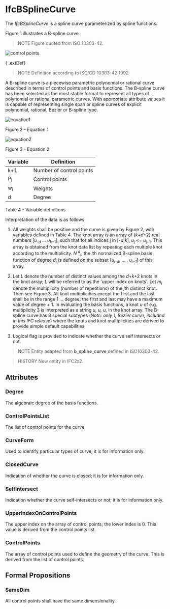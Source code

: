 # IfcBSplineCurve

The _IfcBSplineCurve_ is a spline curve parameterized by spline functions.<!-- end of definition -->

Figure 1 illustrates a B-spline curve.

> NOTE  Figure quoted from ISO 10303-42.

![control points](../../../../figures/ifcbsplinecurve-fig1.gif "Figure 1 — B-spline curve")

{ .extDef}
> NOTE  Definition according to ISO/CD 10303-42:1992

A B-spline curve is a piecewise parametric polynomial or rational curve described in terms of control points and basis functions. The B-spline curve has been selected as the most stable format to represent all types of polynomial or rational parametric curves. With appropriate attribute values it is capable of representing single span or spline curves of explicit polynomial, rational, Bezier or B-spline type.

![equation1](../../../../figures/ifcbsplinecurve-math1.gif)

Figure 2 - Equation 1

![equation2](../../../../figures/ifcbsplinecurve-math2.gif)

Figure 3 - Equation 2

Variable | Definition
---|---
k+1 | Number of control points
P<sub>i</sub> | Control points
w<sub>i</sub> | Weights
d | Degree

Table 4 - Variable definitions

Interpretation of the data is as follows:

 1. All weights shall be positive and the curve is given by Figure 2, with variables defined in Table 4. The knot array is an array of (<em>k</em>+<em>d</em>+2) real numbers
[<em>u</em><sub>-<em>d</em></sub> ... <em>u</em><sub><em>k</em>+1</sub>], such that for all indices j in
[-<em>d</em>,<em>k</em>], <em>u</em><sub>j</sub> <= <em>u</em><sub>j+1</sub>. This array is obtained from the knot
data list by repeating each multiple knot according to the multiplicity. <em>N <sup>d</sup><sub>i</sub></em>, the
<em>i</em>th normalized B-spline basis function of degree <em>d</em>, is defined on the subset
[<em>u<sub>i-d</sub></em>, ... , <em>u<sub>i+1</sub></em>] of this array.</p>
 2. Let <em>L</em> denote the number of distinct values among the <em>d</em>+<em>k</em>+2
knots in the knot array; <em>L</em> will be referred to as the 'upper index on knots'. Let <em>m<sub>j</sub></em>
denote the multiplicity (number of repetitions) of the <em>j</em>th distinct knot. Then see Figure 3. All knot multiplicities except the first and the last shall be in the range 1 ...  degree; the first and last may have a maximum value of degree + 1. In evaluating the basis functions, a knot <em>u</em> of e.g. multiplicity 3 is interpreted as a string <em>u, u, u,</em> in the knot array. The B-spline curve has 3 special
subtypes (<em>Note: only 1, Bezier curve, included in this IFC release</em>) where the knots and knot multiplicities are derived to provide simple default capabilities.</p>
 3. Logical flag is provided to indicate whether the curve self intersects or not.

> NOTE  Entity adapted from **b_spline_curve** defined in ISO10303-42.

> HISTORY  New entity in IFC2x2.

## Attributes

### Degree
The algebraic degree of the basis functions.

### ControlPointsList
The list of control points for the curve.

### CurveForm
Used to identify particular types of curve; it is for information only.

### ClosedCurve
Indication of whether the curve is closed; it is for information only.

### SelfIntersect
Indication whether the curve self-intersects or not; it is for information only.

### UpperIndexOnControlPoints
The upper index on the array of control points; the lower index is 0.
This value is derived from the control points list.

### ControlPoints
The array of control points used to define the geometry of the curve. This is derived from the list of control points.

## Formal Propositions

### SameDim
All control points shall have the same dimensionality.
